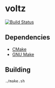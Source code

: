 # voltz

[![Build Status](https://img.shields.io/travis/jmmaloney4/voltz/master.svg)](https://travis-ci.org/jmmaloney4/voltz/)

## Dependencies
- [CMake](http://cmake.org/)
- [GNU Make](https://www.gnu.org/software/make/)

## Building
```
./make.sh
```
